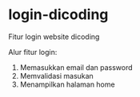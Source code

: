 # login-dicoding
Fitur login website dicoding

Alur fitur login:
1. Memasukkan email dan password
2. Memvalidasi masukan
3. Menampilkan halaman home
